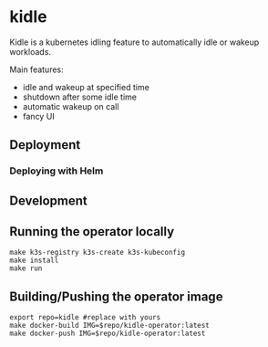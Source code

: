 # kidle

Kidle is a kubernetes idling feature to automatically idle or wakeup workloads.

Main features:

- idle and wakeup at specified time
- shutdown after some idle time
- automatic wakeup on call
- fancy UI



## Deployment

### Deploying with Helm


## Development

## Running the operator locally

```shell
make k3s-registry k3s-create k3s-kubeconfig
make install
make run
```

## Building/Pushing the operator image

```shell
export repo=kidle #replace with yours
make docker-build IMG=$repo/kidle-operator:latest
make docker-push IMG=$repo/kidle-operator:latest
```

